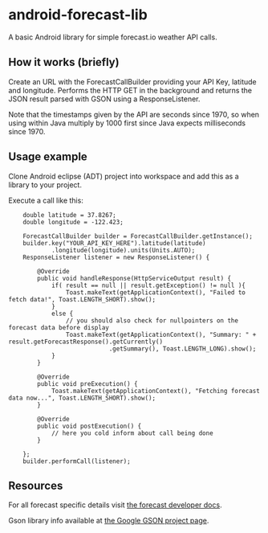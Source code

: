 android-forecast-lib
====================

A basic Android library for simple forecast.io weather API calls.

## How it works (briefly)

Create an URL with the ForecastCallBuilder providing your API Key, latitude and longitude. Performs the HTTP GET in the background and returns the JSON result parsed with GSON using a ResponseListener. 

Note that the timestamps given by the API are seconds since 1970, so when using within Java multiply by 1000 first since Java expects milliseconds since 1970.

## Usage example

Clone Android eclipse (ADT) project into workspace and add this as a library to your project.

Execute a call like this:

		double latitude = 37.8267;
		double longitude = -122.423;
    
		ForecastCallBuilder builder = ForecastCallBuilder.getInstance();
		builder.key("YOUR_API_KEY_HERE").latitude(latitude)
				.longitude(longitude).units(Units.AUTO);
		ResponseListener listener = new ResponseListener() {

			@Override
			public void handleResponse(HttpServiceOutput result) {
			  	if( result == null || result.getException() != null ){
			  		Toast.makeText(getApplicationContext(), "Failed to fetch data!", Toast.LENGTH_SHORT).show();
			  	}
			  	else {
			  		// you should also check for nullpointers on the forecast data before display
					Toast.makeText(getApplicationContext(), "Summary: " + result.getForecastResponse().getCurrently()
								.getSummary(), Toast.LENGTH_LONG).show();
				}
			}

			@Override
			public void preExecution() {
				Toast.makeText(getApplicationContext(), "Fetching forecast data now...", Toast.LENGTH_SHORT).show();
			}

			@Override
			public void postExecution() {
				// here you cold inform about call being done
			}

		};
		builder.performCall(listener);


## Resources

For all forecast specific details visit [the forecast developer docs](https://developer.forecast.io/docs/v2).

Gson library info available at [the Google GSON project page](https://code.google.com/p/google-gson/).
